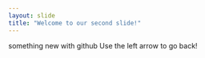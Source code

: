 ```yaml
---
layout: slide
title: "Welcome to our second slide!"
---
```

something new with github
Use the left arrow to go back!
